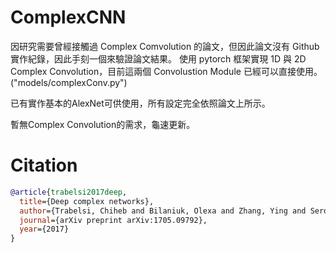 # ComplexCNN
因研究需要曾經接觸過 Complex Comvolution 的論文，但因此論文沒有 Github 實作紀錄，因此手刻一個來驗證論文結果。
使用 pytorch 框架實現 1D 與 2D Complex Convolution，目前這兩個 Convolustion Module 已經可以直接使用。("models/complexConv.py")  

已有實作基本的AlexNet可供使用，所有設定完全依照論文上所示。  

暫無Complex Convolution的需求，龜速更新。  
# Citation
```bibtex
@article{trabelsi2017deep,  
  title={Deep complex networks},  
  author={Trabelsi, Chiheb and Bilaniuk, Olexa and Zhang, Ying and Serdyuk, Dmitriy and Subramanian, Sandeep and Santos, Joao Felipe and Mehri, Soroush and Rostamzadeh, Negar and Bengio, Yoshua and Pal, Christopher J},  
  journal={arXiv preprint arXiv:1705.09792},  
  year={2017}  
}
```
